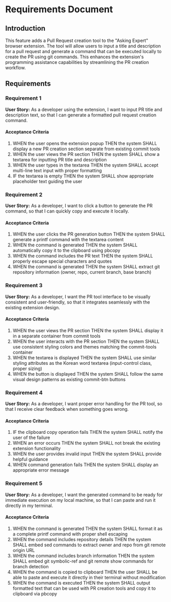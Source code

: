 # Requirements Document

## Introduction

This feature adds a Pull Request creation tool to the "Asking Expert" browser extension. The tool will allow users to input a title and description for a pull request and generate a command that can be executed locally to create the PR using git commands. This enhances the extension's programming assistance capabilities by streamlining the PR creation workflow.

## Requirements

### Requirement 1

**User Story:** As a developer using the extension, I want to input PR title and description text, so that I can generate a formatted pull request creation command.

#### Acceptance Criteria

1. WHEN the user opens the extension popup THEN the system SHALL display a new PR creation section separate from existing commit tools
2. WHEN the user views the PR section THEN the system SHALL show a textarea for inputting PR title and description
3. WHEN the user types in the textarea THEN the system SHALL accept multi-line text input with proper formatting
4. IF the textarea is empty THEN the system SHALL show appropriate placeholder text guiding the user

### Requirement 2

**User Story:** As a developer, I want to click a button to generate the PR command, so that I can quickly copy and execute it locally.

#### Acceptance Criteria

1. WHEN the user clicks the PR generation button THEN the system SHALL generate a printf command with the textarea content
2. WHEN the command is generated THEN the system SHALL automatically copy it to the clipboard using pbcopy
3. WHEN the command includes the PR text THEN the system SHALL properly escape special characters and quotes
4. WHEN the command is generated THEN the system SHALL extract git repository information (owner, repo, current branch, base branch)

### Requirement 3

**User Story:** As a developer, I want the PR tool interface to be visually consistent and user-friendly, so that it integrates seamlessly with the existing extension design.

#### Acceptance Criteria

1. WHEN the user views the PR section THEN the system SHALL display it in a separate container from commit tools
2. WHEN the user interacts with the PR section THEN the system SHALL use consistent styling colors and themes matching the commit-tools container
3. WHEN the textarea is displayed THEN the system SHALL use similar styling attributes as the Korean word textarea (input-control class, proper sizing)
4. WHEN the button is displayed THEN the system SHALL follow the same visual design patterns as existing commit-btn buttons

### Requirement 4

**User Story:** As a developer, I want proper error handling for the PR tool, so that I receive clear feedback when something goes wrong.

#### Acceptance Criteria

1. IF the clipboard copy operation fails THEN the system SHALL notify the user of the failure
2. WHEN an error occurs THEN the system SHALL not break the existing extension functionality
3. WHEN the user provides invalid input THEN the system SHALL provide helpful guidance
4. WHEN command generation fails THEN the system SHALL display an appropriate error message

### Requirement 5

**User Story:** As a developer, I want the generated command to be ready for immediate execution on my local machine, so that I can paste and run it directly in my terminal.

#### Acceptance Criteria

1. WHEN the command is generated THEN the system SHALL format it as a complete printf command with proper shell escaping
2. WHEN the command includes repository details THEN the system SHALL embed sed commands to extract owner and repo from git remote origin URL
3. WHEN the command includes branch information THEN the system SHALL embed git symbolic-ref and git remote show commands for branch detection
4. WHEN the command is copied to clipboard THEN the user SHALL be able to paste and execute it directly in their terminal without modification
5. WHEN the command is executed THEN the system SHALL output formatted text that can be used with PR creation tools and copy it to clipboard via pbcopy
